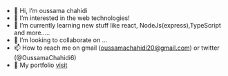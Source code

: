 - 👋 Hi, I’m oussama chahidi
- 👀 I’m interested in the web technologies!
- 🌱 I’m currently learning new stuff like react, NodeJs(express),TypeScript and more.....
- 💞️ I’m looking to collaborate on ...
- 📫 How to reach me on gmail (oussamachahidi20@gmail.com) or twitter (@OussamaChahidi6)
- 📄 My portfolio [visit](https://portfolio-pi-three-67.vercel.app/)
